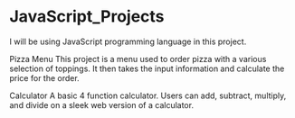 # JavaScript_Projects
 I will be using JavaScript programming language in this project.
 
 Pizza Menu
 This project is a menu used to order pizza with a various selection of toppings.  It then takes the input information and calculate the price for the order.
 
 Calculator
 A basic 4 function calculator.  Users can add, subtract, multiply, and divide on a sleek web version of a calculator.
